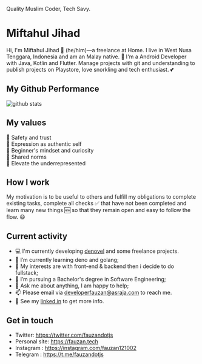 Quality Muslim Coder, Tech Savy.

# Miftahul Jihad

Hi, I'm Miftahul Jihad 👨 (he/him)—a freelance at Home. I live in West Nusa Tenggara, Indonesia and am an Malay native. 🙌 I'm a Android Developer with Java, Kotlin and Flutter. Manage projects with git and understanding to publish projects on Playstore, love snorkling and tech enthusiast. 💕

## My Github Performance

![github stats](https://github-readme-stats.vercel.app/api?username=jiad-dev&show_icons=true)

## My values

💖 Safety and trust<br>
🌟 Expression as authentic self<br>
🍏 Beginner's mindset and curiosity<br>
🙌 Shared norms<br>
🚀 Elevate the underrepresented

## How I work

My motivation is to be useful to others and fulfill my obligations to complete existing tasks, complete all checks ✅ that have not been completed and learn many new things 🆕 so that they remain open and easy to follow the flow. 😄

## Current activity

- 💻 I'm currently developing <a href="https://github.com/fauzan121002/denovel/tree/development">denovel</a> and some freelance projects.
- 📖 I’m currently learning deno and golang;
- 🤔 My interests are with front-end & backend then i decide to do fullstack;
- 💼 I’m pursuing a Bachelor's degree in Software Engineering;
- 💬 Ask me about anything, I am happy to help;
- 📫 Please email via developerfauzan@asraja.com to reach me.
- 📝 See my <a href="https://www.linkedin.com/in/developerfauzan/">linked.in</a> to get more info.

## Get in touch

- Twitter: https://twitter.com/fauzandotjs
- Personal site: https://fauzan.tech
- Instagram : https://instagram.com/fauzan121002
- Telegram : https://t.me/fauzandotjs
